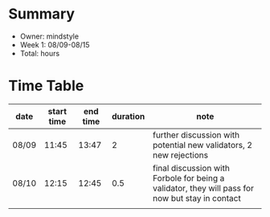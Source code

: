 # Summary
* Owner: mindstyle
* Week 1: 08/09-08/15
* Total:  hours

# Time Table
| date  | start time  | end time | duration  |  note |
|---|---|---|---|---|
|  08/09 | 11:45  | 13:47 | 2 |  further discussion with potential new validators, 2 new rejections |
|  08/10 | 12:15| 12:45 | 0.5 | final discussion with Forbole for being a validator, they will pass for now but stay in contact  |
|   |  |  |  |  |
